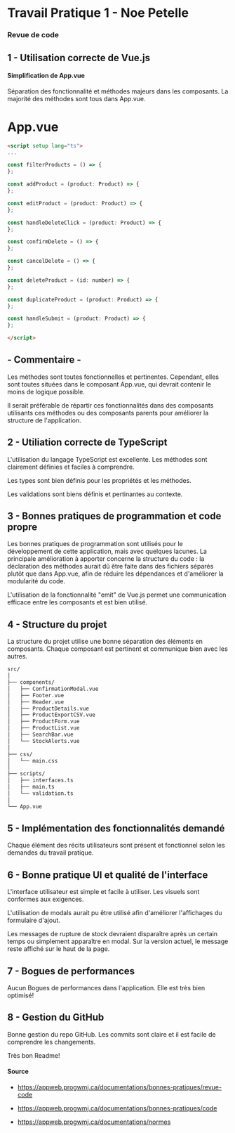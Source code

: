 # **Travail Pratique 1 - Noe Petelle**

### **Revue de code**


## **1 - Utilisation correcte de Vue.js**

#### **Simplification de App.vue**

Séparation des fonctionnalité et méthodes majeurs dans les composants. La majorité des méthodes sont tous dans App.vue.


# App.vue
```md
<script setup lang="ts">
...

const filterProducts = () => {
};

const addProduct = (product: Product) => {
};

const editProduct = (product: Product) => {
};

const handleDeleteClick = (product: Product) => {
};

const confirmDelete = () => {
};

const cancelDelete = () => {
};

const deleteProduct = (id: number) => {
};

const duplicateProduct = (product: Product) => {
};

const handleSubmit = (product: Product) => {
};

</script>
```

## **- Commentaire -**

Les méthodes sont toutes fonctionnelles et pertinentes. Cependant, elles sont toutes situées dans le composant App.vue, qui devrait contenir le moins de logique possible. 

Il serait préférable de répartir ces fonctionnalités dans des composants utilisants ces méthodes ou des composants parents pour améliorer la structure de l'application.

## **2 - Utiliation correcte de TypeScript**

L'utilisation du langage TypeScript est excellente. Les méthodes sont clairement définies et faciles à comprendre. 

Les types sont bien définis pour les propriétés et les méthodes.

Les validations sont biens définis et pertinantes au contexte.


## **3 - Bonnes pratiques de programmation et code propre**

Les bonnes pratiques de programmation sont utilisés pour le développement de cette application, mais avec quelques lacunes. La principale amélioration à apporter concerne la structure du code : la déclaration des méthodes aurait dû être faite dans des fichiers séparés plutôt que dans App.vue, afin de réduire les dépendances et d'améliorer la modularité du code.

L'utilisation de la fonctionnalité "emit" de Vue.js permet une communication efficace entre les composants et est bien utilisé.

## **4 - Structure du projet**

La structure du projet utilise une bonne séparation des éléments en composants. Chaque composant est pertinent et communique bien avec les autres.

```md
src/
│
├── components/
│   ├── ConfirmationModal.vue         
│   ├── Footer.vue          
│   ├── Header.vue          
│   ├── ProductDetails.vue        
│   ├── ProductExportCSV.vue
│   ├── ProductForm.vue 
│   ├── ProductList.vue
│   ├── SearchBar.vue         
│   └── StockAlerts.vue                
│
├── css/
│   └── main.css 
│
├── scripts/
│   ├── interfaces.ts
│   ├── main.ts  
│   └── validation.ts
│
└── App.vue 
```

## **5 - Implémentation des fonctionnalités demandé**

Chaque élément des récits utilisateurs sont présent et fonctionnel selon les demandes du travail pratique.

## **6 - Bonne pratique UI et qualité de l'interface**

L'interface utilisateur est simple et facile à utiliser. Les visuels sont conformes aux exigences.

L'utilisation de modals aurait pu être utilisé afin d'améliorer l'affichages du formulaire d'ajout.

Les messages de rupture de stock devraient disparaître après un certain temps ou simplement apparaître en modal. Sur la version actuel, le message reste affiché sur le haut de la page.

## **7 - Bogues de performances**

Aucun Bogues de performances dans l'application. Elle est très bien optimisé!

## **8 - Gestion du GitHub**

Bonne gestion du repo GitHub. Les commits sont claire et il est facile de comprendre les changements.

Très bon Readme!


#### Source 

- https://appweb.progwmj.ca/documentations/bonnes-pratiques/revue-code

- https://appweb.progwmj.ca/documentations/bonnes-pratiques/code

- https://appweb.progwmj.ca/documentations/normes